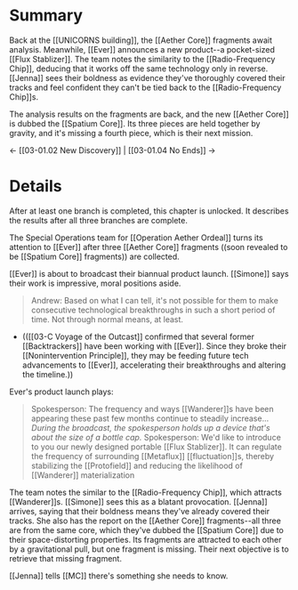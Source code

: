 # Summary
Back at the [[UNICORNS building]], the [[Aether Core]] fragments await analysis. Meanwhile, [[Ever]] announces a new product--a pocket-sized [[Flux Stablizer]]. The team notes the similarity to the [[Radio-Frequency Chip]], deducing that it works off the same technology only in reverse. [[Jenna]] sees their boldness as evidence they've thoroughly covered their tracks and feel confident they can't be tied back to the [[Radio-Frequency Chip]]s.

The analysis results on the fragments are back, and the new [[Aether Core]] is dubbed the [[Spatium Core]]. Its three pieces are held together by gravity, and it's missing a fourth piece, which is their next mission.

← [[03-01.02 New Discovery]] | [[03-01.04 No Ends]] →

# Details
After at least one branch is completed, this chapter is unlocked. It describes the results after all three branches are complete.

The Special Operations team for [[Operation Aether Ordeal]] turns its attention to [[Ever]] after three [[Aether Core]] fragments ((soon revealed to be [[Spatium Core]] fragments)) are collected.

[[Ever]] is about to broadcast their biannual product launch. [[Simone]] says their work is impressive, moral positions aside.
> Andrew: Based on what I can tell, it's not possible for them to make consecutive technological breakthroughs in such a short period of time. Not through normal means, at least.
* (([[03-C Voyage of the Outcast]] confirmed that several former [[Backtrackers]] have been working with [[Ever]]. Since they broke their [[Nonintervention Principle]], they may be feeding future tech advancements to [[Ever]], accelerating their breakthroughs and altering the timeline.))

Ever's product launch plays:
> Spokesperson: The frequency and ways [[Wanderer]]s have been appearing these past few months continue to steadily increase...
> *During the broadcast, the spokesperson holds up a device that's about the size of a bottle cap.*
> Spokesperson: We'd like to introduce to you our newly designed portable [[Flux Stablizer]]. It can regulate the frequency of surrounding [[Metaflux]] [[fluctuation]]s, thereby stabilizing the [[Protofield]] and reducing the likelihood of [[Wanderer]] materialization

The team notes the similar to the [[Radio-Frequency Chip]], which attracts [[Wanderer]]s. [[Simone]] sees this as a blatant provocation. [[Jenna]] arrives, saying that their boldness means they've already covered their tracks. She also has the report on the [[Aether Core]] fragments--all three are from the same core, which they've dubbed the [[Spatium Core]] due to their space-distorting properties. Its fragments are attracted to each other by a gravitational pull, but one fragment is missing. Their next objective is to retrieve that missing fragment.

[[Jenna]] tells [[MC]] there's something she needs to know.